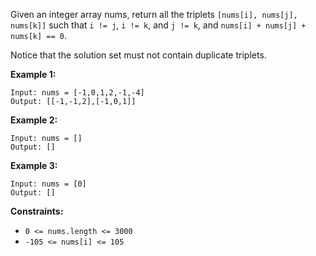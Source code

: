 Given an integer array nums, return all the triplets `[nums[i], nums[j],
nums[k]]` such that `i != j`, `i != k`, and `j != k`, and `nums[i] + nums[j] +
nums[k] == 0`.

Notice that the solution set must not contain duplicate triplets.



**Example 1:**

    
    
    Input: nums = [-1,0,1,2,-1,-4]
    Output: [[-1,-1,2],[-1,0,1]]
    

**Example 2:**

    
    
    Input: nums = []
    Output: []
    

**Example 3:**

    
    
    Input: nums = [0]
    Output: []
    



**Constraints:**

  * `0 <= nums.length <= 3000`
  * `-105 <= nums[i] <= 105`

